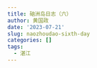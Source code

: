 ```yaml
---
title: 硇洲岛日志（六）
author: 黄国政
date: '2023-07-21'
slug: naozhoudao-sixth-day
categories: []
tags:
  - 湛江
---
```


<!--more-->

